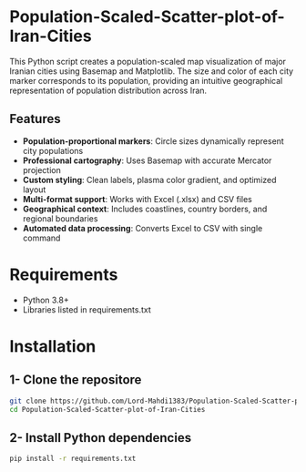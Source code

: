 # Population-Scaled-Scatter-plot-of-Iran-Cities
This Python script creates a population-scaled map visualization of major Iranian cities using Basemap and Matplotlib. The size and color of each city marker corresponds to its population, providing an intuitive geographical representation of population distribution across Iran.

## Features
- **Population-proportional markers**: Circle sizes dynamically represent city populations
- **Professional cartography**: Uses Basemap with accurate Mercator projection
- **Custom styling**: Clean labels, plasma color gradient, and optimized layout
- **Multi-format support**: Works with Excel (.xlsx) and CSV files
- **Geographical context**: Includes coastlines, country borders, and regional boundaries
- **Automated data processing**: Converts Excel to CSV with single command

# Requirements
- Python 3.8+  
- Libraries listed in requirements.txt  

# Installation
## 1- Clone the repositore
```bash
git clone https://github.com/Lord-Mahdi1383/Population-Scaled-Scatter-plot-of-Iran-Cities.git
cd Population-Scaled-Scatter-plot-of-Iran-Cities
```
## 2- Install Python dependencies
```bash
pip install -r requirements.txt
